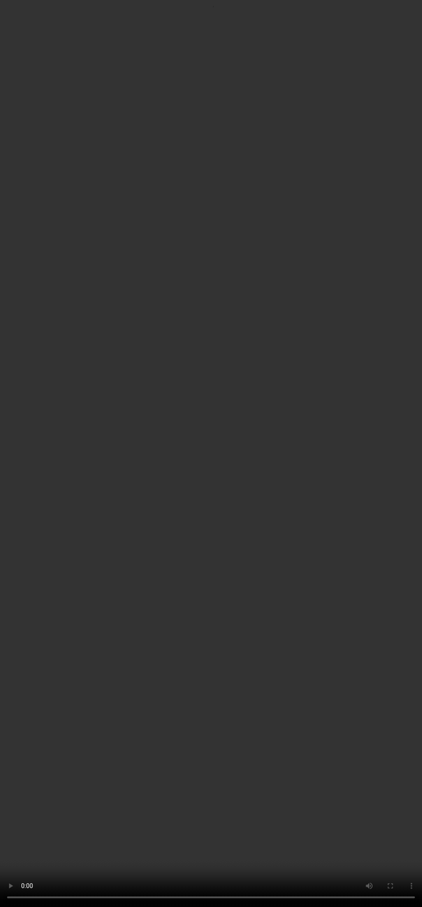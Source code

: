 <div style="padding: 5px; background-color:rgb(253, 252, 222); color: black; text-decoration: none; border-radius: 5px;">
  ## Objectives:

  > 1. Understand the concept of information retrieval and its importance.
  > 2. Create a data sample used to train the model to perform RAG.
  > 3. Learn to extract important information from documents.
  > 4. Generate high quality questions integrating multiple creative elements.
  > 5. Understand how to provide evidence and generate well-formatted answers.
</div>

# The Big Question

## What is Retrieval Augmented Generation (RAG)?

<video src="${PRIVATE_VIDEO_INTRO_2}" frameborder="0" allowfullscreen style="position: absolute; top: 0; left: 0; width: 100%; height: 100%; border: none; object-fit: cover;" controls="" controlslist="nodownload nofullscreen" style="width: 100%" />

As the use of Large Language Models (LLMs) grows, there's increasing demand for these models to provide precise, up-to-date, and domain-specific information. One method gaining traction in addressing these needs is **Retrieval-Augmented Generation (RAG)**. Using this approach, the model extracts information from a large pool of external sources and integrates this with its generative abilities to produce a high-quality response.

Simply put, the model does all the research work for you. Now, you don’t have to go through multiple links, records, and articles to come up with a verified answer; RAG-trained AI assistants can do it all for you!

For example, instead of providing a general answer about climate change based on its training data, an LLM using the RAG method knows it has to access some evidence-based reports and documents. So, it would retrieve the latest climate change reports published by the IPCC and integrate its findings into the response. This capability is especially useful in domains where accuracy and recency are critical, such as medicine, law, or research.

<img height="1000" width="1000" src="${PRIVATE_IMAGE_INTRO_1}" />

The RAG workflow diagram shows how user queries interact with large pools of data and leads the model to generate accurate responses backed by evidence.